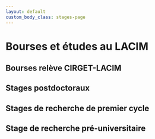 ```yaml
---
layout: default
custom_body_class: stages-page
---
```


# Bourses et études au LACIM

## Bourses relève CIRGET-LACIM

## Stages postdoctoraux

## Stages de recherche de premier cycle

## Stage de recherche pré-universitaire


